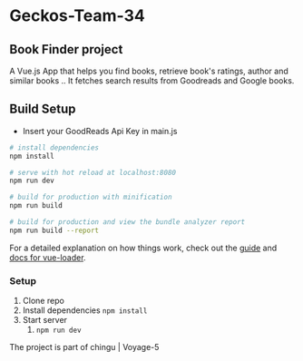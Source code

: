 # Geckos-Team-34
## Book Finder project

A Vue.js App that helps you find books, retrieve book's ratings, author and similar books .. 
It fetches search results from Goodreads and Google books.

## Build Setup
* Insert your GoodReads Api Key in main.js

``` bash
# install dependencies
npm install

# serve with hot reload at localhost:8080
npm run dev

# build for production with minification
npm run build

# build for production and view the bundle analyzer report
npm run build --report
```

For a detailed explanation on how things work, check out the [guide](http://vuejs-templates.github.io/webpack/) and [docs for vue-loader](http://vuejs.github.io/vue-loader).


### Setup

1.  Clone repo 
2.  Install dependencies `npm install`
3.  Start server
    1.  `npm run dev`

The project is part of chingu | Voyage-5
